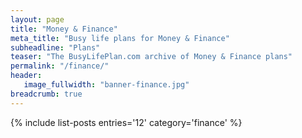 ```yaml
---
layout: page
title: "Money & Finance"
meta_title: "Busy life plans for Money & Finance"
subheadline: "Plans"
teaser: "The BusyLifePlan.com archive of Money & Finance plans"
permalink: "/finance/"
header:
   image_fullwidth: "banner-finance.jpg"	
breadcrumb: true
---
```

{% include list-posts entries='12' category='finance' %}
